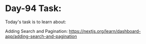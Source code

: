 # Day-94 Task:

Today's task is to learn about:

Adding Search and Pagination: https://nextjs.org/learn/dashboard-app/adding-search-and-pagination